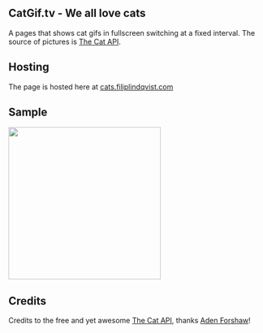 CatGif.tv - We all love cats
----------------

A pages that shows cat gifs in fullscreen switching at a fixed interval. The source of pictures is [The Cat API](http://thecatapi.com/).

## Hosting
The page is hosted here at [cats.filiplindqvist.com](https://cats.filiplindqvist.com)

## Sample 
<a href="http://thecatapi.com"><img src="http://thecatapi.com/api/images/get?format=src&type=gif" width="300"></a>

## Credits
Credits to the free and yet awesome [The Cat API](http://thecatapi.com/), thanks [ Aden Forshaw](http://adenforshaw.com/)!